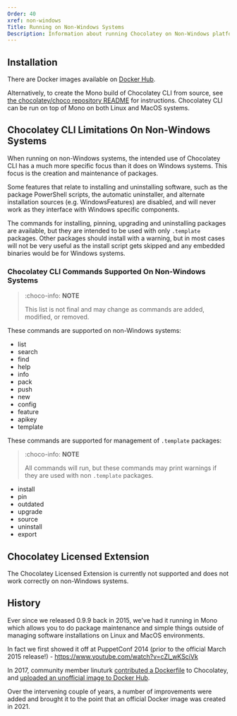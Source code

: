 ```yaml
---
Order: 40
xref: non-windows
Title: Running on Non-Windows Systems
Description: Information about running Chocolatey on Non-Windows platforms
---
```


## Installation

There are Docker images available on [Docker Hub](https://hub.docker.com/r/chocolatey/choco).

Alternatively, to create the Mono build of Chocolatey CLI from source, see [the chocolatey/choco repository README](https://github.com/chocolatey/choco#other-platforms) for instructions. Chocolatey CLI can be run on top of Mono on both Linux and MacOS systems.

## Chocolatey CLI Limitations On Non-Windows Systems

When running on non-Windows systems, the intended use of Chocolatey CLI has a much more specific focus than it does on Windows systems. This focus is the creation and maintenance of packages.

Some features that relate to installing and uninstalling software, such as the package PowerShell scripts, the automatic uninstaller, and alternate installation sources (e.g. WindowsFeatures) are disabled, and will never work as they interface with Windows specific components.

The commands for installing, pinning, upgrading and uninstalling packages are available, but they are intended to be used with only `.template` packages. Other packages should install with a warning, but in most cases will not be very useful as the install script gets skipped and any embedded binaries would be for Windows systems.

### Chocolatey CLI Commands Supported On Non-Windows Systems

> :choco-info: **NOTE**
>
> This list is not final and may change as commands are added, modified, or removed.

These commands are supported on non-Windows systems:

- list
- search
- find
- help
- info
- pack
- push
- new
- config
- feature
- apikey
- template

These commands are supported for management of `.template` packages:

> :choco-info: **NOTE**
>
> All commands will run, but these commands may print warnings if they are used with non `.template` packages.

- install
- pin
- outdated
- upgrade
- source
- uninstall
- export

## Chocolatey Licensed Extension

The Chocolatey Licensed Extension is currently not supported and does not work correctly on non-Windows systems.

## History

Ever since we released 0.9.9 back in 2015, we've had it running in Mono which allows you to do package maintenance and simple things outside of managing software installations on Linux and MacOS environments.

In fact we first showed it off at PuppetConf 2014 (prior to the official March 2015 release!) - https://www.youtube.com/watch?v=cZl_wKSciVk

In 2017, community member linuturk [contributed a Dockerfile](https://github.com/chocolatey/choco/pull/1153) to Chocolatey, and [uploaded an unofficial image to Docker Hub](https://hub.docker.com/r/linuturk/mono-choco/).

Over the intervening couple of years, a number of improvements were added and brought it to the point that an official Docker image was created in 2021.